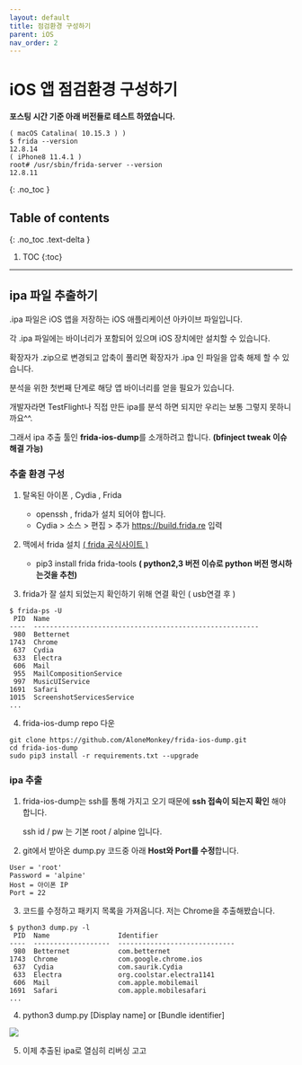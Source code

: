 ```yaml
---
layout: default
title: 점검환경 구성하기
parent: iOS
nav_order: 2
---
```


# iOS 앱 점검환경 구성하기 

**포스팅 시간 기준 아래 버전들로 테스트 하였습니다.**
```
( macOS Catalina( 10.15.3 ) )
$ frida --version 
12.8.14
( iPhone8 11.4.1 )
root# /usr/sbin/frida-server --version
12.8.11
```

{: .no_toc }

## Table of contents
{: .no_toc .text-delta }

1. TOC
{:toc}

---

## ipa 파일 추출하기

.ipa 파일은 iOS 앱을 저장하는 iOS 애플리케이션 아카이브 파일입니다. 

각 .ipa 파일에는 바이너리가 포함되어 있으며 iOS 장치에만 설치할 수 있습니다. 

확장자가 .zip으로 변경되고 압축이 풀리면 확장자가 .ipa 인 파일을 압축 해제 할 수 있습니다.

분석을 위한 첫번째 단계로 해당 앱 바이너리를 얻을 필요가 있습니다.

개발자라면 TestFlight나 직접 만든 ipa를 분석 하면 되지만 우리는 보통 그렇지 못하니까요^^.

그래서 ipa 추출 툴인 **frida-ios-dump**를 소개하려고 합니다. **(bfinject tweak 이슈 해결 가능)**

### 추출 환경 구성

1) 탈옥된 아이폰 , Cydia , Frida
    - openssh , frida가 설치 되어야 합니다.
    - Cydia > 소스 > 편집 > 추가 https://build.frida.re 입력

2) 맥에서 frida 설치 [( frida 공식사이트 )](https://frida.re)
    - pip3 install frida frida-tools **( python2,3 버전 이슈로 python 버전 명시하는것을 추천)**

3) frida가 잘 설치 되었는지 확인하기 위해 연결 확인 ( usb연결 후 )

```
$ frida-ps -U
 PID  Name
----  --------------------------------------------------------
 980  Betternet
1743  Chrome
 637  Cydia
 633  Electra
 606  Mail
 955  MailCompositionService
 997  MusicUIService
1691  Safari
1015  ScreenshotServicesService
...
```

4) frida-ios-dump repo 다운

```
git clone https://github.com/AloneMonkey/frida-ios-dump.git
cd frida-ios-dump
sudo pip3 install -r requirements.txt --upgrade
```

### ipa 추출

1) frida-ios-dump는 ssh를 통해 가지고 오기 때문에 **ssh 접속이 되는지 확인** 해야 합니다.

   ssh id / pw 는 기본 root / alpine 입니다.

2) git에서 받아온 dump.py 코드중 아래 **Host와 Port를 수정**합니다.

``` 
User = 'root'
Password = 'alpine'
Host = 아이폰 IP
Port = 22
```

3) 코드를 수정하고 패키지 목록을 가져옵니다. 저는 Chrome을 추출해봤습니다. 
```
$ python3 dump.py -l
 PID  Name                 Identifier
----  -------------------  -----------------------------
 980  Betternet            com.betternet
1743  Chrome               com.google.chrome.ios
 637  Cydia                com.saurik.Cydia
 633  Electra              org.coolstar.electra1141
 606  Mail                 com.apple.mobilemail
1691  Safari               com.apple.mobilesafari
...
```

4) python3 dump.py [Display name] or [Bundle identifier]

<img src='{{ "/assets/images/ios/dump_ipa.png" | absolute_url }}'>

5) 이제 추출된 ipa로 열심히 리버싱 고고